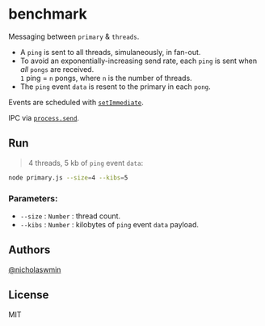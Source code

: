 # benchmark

Messaging between `primary` & `threads`.

- A `ping` is sent to all threads, simulaneously, in fan-out.
- To avoid an exponentially-increasing send rate, each `ping` is sent when 
  *all* `pongs` are received.  
  `1` ping = `n` pongs, where `n` is the number of threads.
- The `ping` event `data` is resent to the primary in each `pong`.

Events are scheduled with [`setImmediate`][setimmediate].  

IPC via [`process.send`][procsend].

## Run

> 4 threads, 5 kb of `ping` event `data`:

```bash
node primary.js --size=4 --kibs=5
```

### Parameters:

- `--size` : `Number` : thread count.
- `--kibs` : `Number` : kilobytes of `ping` event `data` payload.

## Authors

[@nicholaswmin][nicholaswmin]

## License 

MIT

[procsend]: https://nodejs.org/api/process.html#processsendmessage-sendhandle-options-callback
[setimmediate]: https://nodejs.org/en/learn/asynchronous-work/understanding-setimmediate

[nicholaswmin]: https://github.com/nicholaswmin
